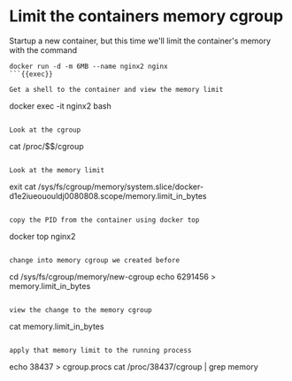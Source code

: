 # Limit the containers memory cgroup

Startup a new container, but this time we'll limit the container's memory with the command
```
docker run -d -m 6MB --name nginx2 nginx
```{{exec}}

Get a shell to the container and view the memory limit
```
docker exec -it nginx2 bash
```{{exec}}

Look at the cgroup
```
cat /proc/$$/cgroup
```

Look at the memory limit
```
exit
cat /sys/fs/cgroup/memory/system.slice/docker-d1e2iueououldj0080808.scope/memory.limit_in_bytes
```

copy the PID from the container using docker top
```
docker top nginx2
```

change into memory cgroup we created before
```
cd /sys/fs/cgroup/memory/new-cgroup
echo 6291456 > memory.limit_in_bytes
```

view the change to the memory cgroup
```
cat memory.limit_in_bytes
```

apply that memory limit to the running process
```
echo 38437 > cgroup.procs
cat /proc/38437/cgroup | grep memory
```

